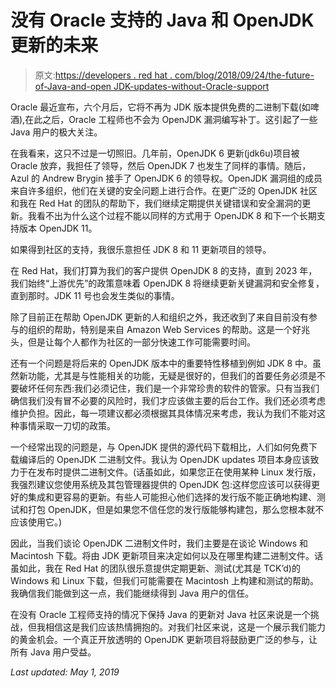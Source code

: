 # 没有 Oracle 支持的 Java 和 OpenJDK 更新的未来

> 原文:[https://developers . red hat . com/blog/2018/09/24/the-future-of-Java-and-open JDK-updates-without-Oracle-support](https://developers.redhat.com/blog/2018/09/24/the-future-of-java-and-openjdk-updates-without-oracle-support)

Oracle 最近宣布，六个月后，它将不再为 JDK 版本提供免费的二进制下载(如啤酒),在此之后，Oracle 工程师也不会为 OpenJDK 漏洞编写补丁。这引起了一些 Java 用户的极大关注。

在我看来，这只不过是一切照旧。几年前，OpenJDK 6 更新(jdk6u)项目被 Oracle 放弃，我担任了领导，然后 OpenJDK 7 也发生了同样的事情。随后，Azul 的 Andrew Brygin 接手了 OpenJDK 6 的领导权。OpenJDK 漏洞组的成员来自许多组织，他们在关键的安全问题上进行合作。在更广泛的 OpenJDK 社区和我在 Red Hat 的团队的帮助下，我们继续定期提供关键错误和安全漏洞的更新。我看不出为什么这个过程不能以同样的方式用于 OpenJDK 8 和下一个长期支持版本 OpenJDK 11。

如果得到社区的支持，我很乐意担任 JDK 8 和 11 更新项目的领导。

在 Red Hat，我们打算为我们的客户提供 OpenJDK 8 的支持，直到 2023 年，我们始终“上游优先”的政策意味着 OpenJDK 8 将继续更新关键漏洞和安全修复，直到那时。JDK 11 号也会发生类似的事情。

除了目前正在帮助 OpenJDK 更新的人和组织之外，我还收到了来自目前没有参与的组织的帮助，特别是来自 Amazon Web Services 的帮助。这是一个好兆头，但是让每个人都作为社区的一部分快速工作可能需要时间。

还有一个问题是将后来的 OpenJDK 版本中的重要特性移植到例如 JDK 8 中。虽然新功能，尤其是与性能相关的功能，无疑是很好的，但我们的首要任务必须是不要破坏任何东西:我们必须记住，我们是一个非常珍贵的软件的管家。只有当我们确信我们没有冒不必要的风险时，我们才应该做主要的后台工作。我们还必须考虑维护负担。因此，每一项建议都必须根据其具体情况来考虑，我认为我们不能对这种事情采取一刀切的政策。

一个经常出现的问题是，与 OpenJDK 提供的源代码下载相比，人们如何免费下载编译后的 OpenJDK 二进制文件。我认为 OpenJDK updates 项目本身应该致力于在发布时提供二进制文件。(话虽如此，如果您正在使用某种 Linux 发行版，我强烈建议您使用系统及其包管理器提供的 OpenJDK 包:这样您应该可以获得更好的集成和更容易的更新。有些人可能担心他们选择的发行版不能正确地构建、测试和打包 OpenJDK，但是如果您不信任您的发行版能够构建包，那么您根本就不应该使用它。)

因此，当我们谈论 OpenJDK 二进制文件时，我们主要是在谈论 Windows 和 Macintosh 下载。将由 JDK 更新项目来决定如何以及在哪里构建二进制文件。话虽如此，我在 Red Hat 的团队很乐意提供定期更新、测试(尤其是 TCK’d)的 Windows 和 Linux 下载，但我们可能需要在 Macintosh 上构建和测试的帮助。我确信我们能做到这一点，我们能继续得到 Java 用户的信任。

在没有 Oracle 工程师支持的情况下保持 Java 的更新对 Java 社区来说是一个挑战，但我相信这是我们应该热情拥抱的。对我们社区来说，这是一个展示我们能力的黄金机会。一个真正开放透明的 OpenJDK 更新项目将鼓励更广泛的参与，让所有 Java 用户受益。

*Last updated: May 1, 2019*